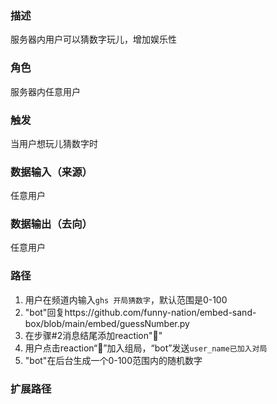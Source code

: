 ### 描述

服务器内用户可以猜数字玩儿，增加娱乐性

### 角色

服务器内任意用户

### 触发

当用户想玩儿猜数字时

### 数据输入（来源）

任意用户

### 数据输出（去向）

任意用户

### 路径

1. 用户在频道内输入```ghs 开局猜数字```，默认范围是0-100
2. "bot"回复https://github.com/funny-nation/embed-sand-box/blob/main/embed/guessNumber.py
3. 在步骤#2消息结尾添加reaction"🔢"
4. 用户点击reaction“🔢”加入组局，“bot”发送```user_name已加入对局```
5. "bot"在后台生成一个0-100范围内的随机数字

### 扩展路径

